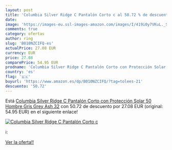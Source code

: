 ```yaml
---
layout: post
title: 'Columbia Silver Ridge C Pantalón Corto c al 50.72 % de descuento'
date: 
image: 'https://images-eu.ssl-images-amazon.com/images/I/419i0y7VKuL._SL200_.jpg'
comments: true
category: ofertas
author: ring
slug: 'B010NZCIFQ-es'
actualPrice: 27.08 EUR
currency: EUR
price: 27.08
comparePrice: 54.95 EUR
prodname: 'Columbia Silver Ridge C Pantalón Corto con Protección Solar 50  Hombre  Gris  Grey Ash   32'
country: 'es'
flag: '🇪🇸'
buyurl: 'https://www.amazon.es/dp/B010NZCIFQ/?tag=tolees-21'
descuento: '50.72'
---
```


Está [Columbia Silver Ridge C Pantalón Corto con Protección Solar 50  Hombre  Gris  Grey Ash   32](https://www.amazon.es/dp/B010NZCIFQ/?tag=tolees-21) con 50.72 de descuento por 27.08 EUR (original: 54.95 EUR) en el siguiente enlace!

[![Columbia Silver Ridge C Pantalón Corto c](https://images-eu.ssl-images-amazon.com/images/I/419i0y7VKuL._SL200_.jpg)](https://www.amazon.es/dp/B010NZCIFQ/?tag=tolees-21)

ℹ️:


[Ver la oferta!!](https://www.amazon.es/dp/B010NZCIFQ/?tag=tolees-21)
